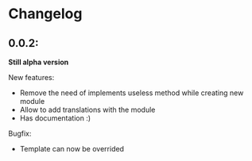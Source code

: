 Changelog
=========

0.0.2:
------

**Still alpha version**

New features:
* Remove the need of implements useless method while creating new module
* Allow to add translations with the module
* Has documentation :)

Bugfix:
* Template can now be overrided